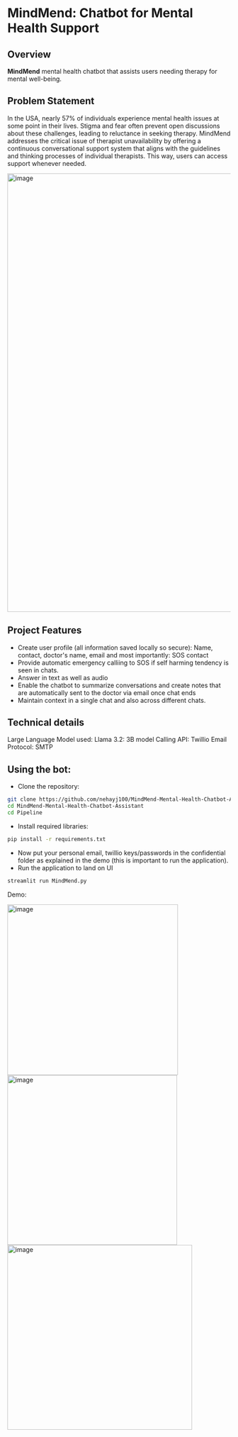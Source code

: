 # MindMend: Chatbot for Mental Health Support

## Overview

**MindMend** 
mental health chatbot that assists users needing therapy for mental well-being.

## Problem Statement

In the USA, nearly 57% of individuals experience mental health issues at some point in their lives. Stigma and fear often prevent open discussions about these challenges, leading to reluctance in seeking therapy. MindMend addresses the critical issue of therapist unavailability by offering a continuous conversational support system that aligns with the guidelines and thinking processes of individual therapists. This way, users can access support whenever needed.

<img width="989" alt="image" src="https://github.com/user-attachments/assets/55076060-5811-4291-9d36-cae517d74e94">


## Project Features

- Create user profile (all information saved locally so secure): Name, contact, doctor's name, email and most importantly: SOS contact
- Provide automatic emergency calliing to SOS if self harming tendency is seen in chats.
- Answer in text as well as audio 
- Enable the chatbot to summarize conversations and create notes that are automatically sent to the doctor via email once chat ends
- Maintain context in a single chat and also across different chats.

## Technical details
Large Language Model used: Llama 3.2: 3B model
Calling API: Twillio
Email Protocol: SMTP

## Using the bot:

- Clone the repository:  
```bash
git clone https://github.com/nehayj100/MindMend-Mental-Health-Chatbot-Assistant
cd MindMend-Mental-Health-Chatbot-Assistant
cd Pipeline
```
- Install required libraries:  
```bash
pip install -r requirements.txt
```
- Now put your personal email, twillio keys/passwords in the confidential folder as explained in the demo (this is important to run the application).
- Run the application to land on UI
```bash
streamlit run MindMend.py
```

Demo:

<img width="385" alt="image" src="https://github.com/user-attachments/assets/8b6dcf88-12dc-46cf-b80b-dc9d8c77086a">

<img width="383" alt="image" src="https://github.com/user-attachments/assets/0cba0870-7c99-45f5-9045-254a63cb3393">

<img width="417" alt="image" src="https://github.com/user-attachments/assets/198ce86a-0472-49f7-870f-d6f3e4062e06">




